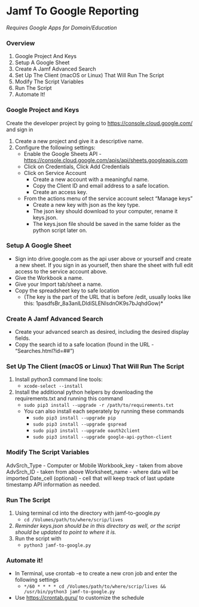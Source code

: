 # Jamf To Google Reporting

*Requires Google Apps for Domain/Education*

### Overview
1. Google Project And Keys
2. Setup A Google Sheet
3. Create A Jamf Advanced Search
4. Set Up The Client (macOS or Linux) That Will Run The Script
5. Modify The Script Variables
6. Run The Script
7. Automate It!

### Google Project and Keys
Create the developer project by going to https://console.cloud.google.com/ and sign in
 1. Create a new project and give it a descriptive name.
 2. Configure the following settings: 
	* Enable the Google Sheets API - https://console.cloud.google.com/apis/api/sheets.googleapis.com
	* Click on Credentials, Click Add Credentials
	* Click on Service Account
		* Create a new account with a meaningful name.
		* Copy the Client ID and email address to a safe location.
		* Create an access key.
	* From the actions menu of the service account select “Manage keys”
		* Create a new key with json as the key type.
		* The json key should download to your computer, rename it keys.json.
		* The keys.json file should be saved in the same folder as the python script later on.

### Setup A Google Sheet
* Sign into drive.google.com as the api user above or yourself and create a new sheet. If you sign in as yourself, then share the sheet with full edit access to the service account above. 
* Give the Workbook a name.
* Give your Import tab/sheet a name.
* Copy the spreadsheet key to safe location 
	* (The key is the part of the URL that is before /edit, usually looks like this: 1pasdfsBr_8a3anlLDIdiSLENlsdnOK9s7bJqhdGow)*

### Create A Jamf Advanced Search
* Create your advanced search as desired, including the desired display fields.
* Copy the search id to a safe location (found in the URL - “Searches.html?id=##”)

### Set Up The Client (macOS or Linux) That Will Run The Script
1. Install python3 command line tools:
	* `xcode-select --install`
2. Install the additional python helpers by downloading the requirements.txt and running this command
	* `sudo pip3 install --upgrade -r /path/to/requirements.txt`
	* You can also install each seperately by running these commands 
		* `sudo pip3 install --upgrade pip`
		* `sudo pip3 install --upgrade gspread`
		* `sudo pip3 install --upgrade oauth2client`
		* `sudo pip3 install --upgrade google-api-python-client`

### Modify The Script Variables
AdvSrch_Type - Computer or Mobile
Workbook_key - taken from above
AdvSrch_ID - taken from above 
Worksheet_name - where data will be imported
Date_cell (optional) - cell that will keep track of last update timestamp
API information as needed. 

### Run The Script
1. Using terminal cd into the directory with jamf-to-google.py
	* `cd /Volumes/path/to/where/scrip/lives`
2. *Reminder keys.json should be in this directory as well, or the script should be updated to point to where it is.*
3. Run the script with 
	* `python3 jamf-to-google.py`

### Automate it!
* In Terminal, use crontab -e to create a new cron job and enter the following settings
	* `*/60 * * * * cd /Volumes/path/to/where/scrip/lives && /usr/bin/python3 jamf-to-google.py`
* Use https://crontab.guru/ to customize the schedule
